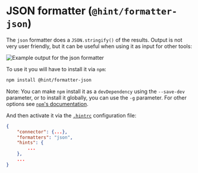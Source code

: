 # JSON formatter (`@hint/formatter-json`)

The `json` formatter does a `JSON.stringify()` of the results. Output is not
very user friendly, but it can be useful when using it as input for
other tools:

![Example output for the json formatter](images/json-output.png)

To use it you will have to install it via `npm`:

```bash
npm install @hint/formatter-json
```

Note: You can make `npm` install it as a `devDependency` using the
`--save-dev` parameter, or to install it globally, you can use the
`-g` parameter. For other options see [`npm`'s
documentation](https://docs.npmjs.com/cli/install).

And then activate it via the [`.hintrc`][hintrc] configuration file:

```json
{
    "connector": {...},
    "formatters": "json",
    "hints": {
        ...
    },
    ...
}
```

<!-- Link labels: -->

[hintrc]: https://webhint.io/docs/user-guide/configuring-webhint/summary/
